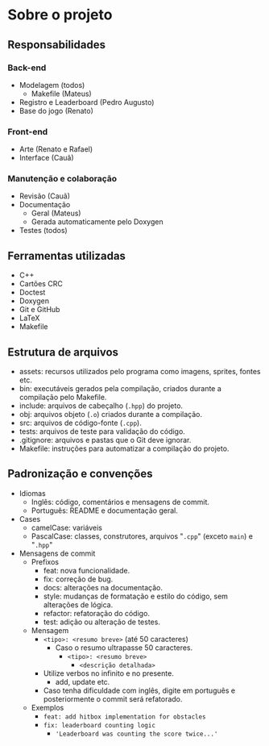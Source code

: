 # Sobre o projeto

## Responsabilidades

### Back-end

- Modelagem (todos)
  - Makefile (Mateus)
- Registro e Leaderboard (Pedro Augusto)
- Base do jogo (Renato)

### Front-end

- Arte (Renato e Rafael)
- Interface (Cauã)

### Manutenção e colaboração

- Revisão (Cauã)
- Documentação
  - Geral (Mateus)
  - Gerada automaticamente pelo Doxygen
- Testes (todos)

## Ferramentas utilizadas

- C++
- Cartões CRC
- Doctest
- Doxygen
- Git e GitHub
- LaTeX
- Makefile

## Estrutura de arquivos

- assets: recursos utilizados pelo programa como imagens, sprites, fontes etc.
- bin: executáveis gerados pela compilação, criados durante a compilação pelo Makefile.
- include: arquivos de cabeçalho (`.hpp`) do projeto.
- obj: arquivos objeto (`.o`) criados durante a compilação.
- src: arquivos de código-fonte (`.cpp`).
- tests: arquivos de teste para validação do código.
- .gitignore: arquivos e pastas que o Git deve ignorar.
- Makefile: instruções para automatizar a compilação do projeto.

## Padronização e convenções

- Idiomas
  - Inglês: código, comentários e mensagens de commit.
  - Português: README e documentação geral.
- Cases
  - camelCase: variáveis
  - PascalCase: classes, construtores, arquivos "`.cpp`" (exceto `main`) e "`.hpp`"
- Mensagens de commit
  - Prefixos
    - feat: nova funcionalidade.
    - fix: correção de bug.
    - docs: alterações na documentação.
    - style: mudanças de formatação e estilo do código, sem alterações de lógica.
    - refactor: refatoração do código.
    - test: adição ou alteração de testes.
  - Mensagem
    - `<tipo>: <resumo breve>` (até 50 caracteres)
      - Caso o resumo ultrapasse 50 caracteres.
        - `<tipo>: <resumo breve>`
          - `<descrição detalhada>`
    - Utilize verbos no infinito e no presente.
      - add, update etc.
    - Caso tenha dificuldade com inglês, digite em português e posteriormente o commit será refatorado.
  - Exemplos
    - `feat: add hitbox implementation for obstacles`
    - `fix: leaderboard counting logic`
      - `'Leaderboard was counting the score twice...'`
